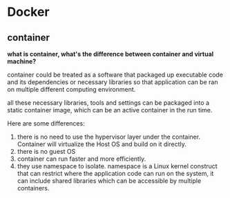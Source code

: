 # Docker



## container

**what is container, what's the difference between container and virtual machine?**





container could be treated as a software that packaged up executable code and its dependencies or necessary libraries so that application can be ran on multiple different computing environment.

all these necessary libraries, tools and settings can be packaged into a static container image, which can be an active container in the run time.

Here are some differences:

1. there is no need to use the hypervisor layer under the container. Container will virtualize the Host OS and build on it directly.
2. there is no guest OS
3. container can run faster and more efficiently.
4. they use namespace to isolate. namespace is a Linux kernel construct that can restrict where the application code can run on the system, it can include shared libraries which can be accessible by multiple containers.